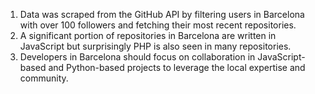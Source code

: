 1) Data was scraped from the GitHub API by filtering users in Barcelona with over 100 followers and fetching their most recent repositories.
2) A significant portion of repositories in Barcelona are written in JavaScript but surprisingly PHP is also seen in many repositories.
3) Developers in Barcelona should focus on collaboration in JavaScript-based and Python-based projects to leverage the local expertise and community.

